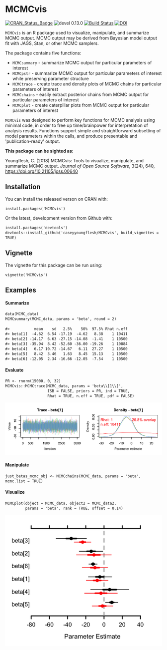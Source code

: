 MCMCvis
====

[![CRAN_Status_Badge](http://www.r-pkg.org/badges/version/MCMCvis)](http://cran.r-project.org/package=MCMCvis) ![devel 0.13.0](https://img.shields.io/badge/devel-0.13.0-blue.svg) [![Build Status](https://travis-ci.org/caseyyoungflesh/MCMCvis.svg?branch=master)](https://travis-ci.org/caseyyoungflesh/MCMCvis) [![DOI](http://joss.theoj.org/papers/10.21105/joss.00640/status.svg)](https://doi.org/10.21105/joss.00640)



`MCMCvis` is an R package used to visualize, manipulate, and summarize MCMC output. MCMC output may be derived from Bayesian model output fit with JAGS, Stan, or other MCMC samplers.

The package contains five functions:

- `MCMCsummary` - summarize MCMC output for particular parameters of interest
- `MCMCpstr` - summarize MCMC output for particular parameters of interest while preserving parameter structure
- `MCMCtrace` - create trace and density plots of MCMC chains for particular parameters of interest
- `MCMCchains` - easily extract posterior chains from MCMC output for particular parameters of interest
- `MCMCplot` - create caterpillar plots from MCMC output for particular parameters of interest

`MCMCvis` was designed to perform key functions for MCMC analysis using minimal code, in order to free up time/brainpower for interpretation of analysis results. Functions support simple and straightforward subsetting of model parameters within the calls, and produce presentable and 'publication-ready' output.

**This package can be sighted as:**

Youngflesh, C. (2018) MCMCvis: Tools to visualize, manipulate, and summarize MCMC output. *Journal of Open Source Software*, 3(24), 640, https://doi.org/10.21105/joss.00640

Installation
------------

You can install the released verson on CRAN with:
```{r}
install.packages('MCMCvis')
```

Or the latest, development version from Github with:
```{r}
install.packages('devtools')
devtools::install_github('caseyyoungflesh/MCMCvis', build_vignettes = TRUE)
```

Vignette
--------

The vignette for this package can be run using:
```{r}
vignette('MCMCvis')
```

Examples
--------

#### Summarize

```{r}
data(MCMC_data)
MCMCsummary(MCMC_data, params = 'beta', round = 2)

#>           mean    sd   2.5%    50%  97.5% Rhat n.eff
#> beta[1]  -4.62  6.54 -17.19  -4.62   8.38    1 10411
#> beta[2] -14.17  6.63 -27.15 -14.08  -1.41    1 10500
#> beta[3] -35.94  8.42 -52.60 -36.00 -19.26    1 10884
#> beta[4]   6.17 10.72 -14.67   6.11  27.27    1 10500
#> beta[5]   8.42  3.46   1.63   8.45  15.13    1 10500
#> beta[6] -12.05  2.34 -16.66 -12.05  -7.54    1 10500
```

#### Evaluate

```{r}
PR <- rnorm(15000, 0, 32)
MCMCvis::MCMCtrace(MCMC_data, params = 'beta\\[1\\]', 
                   ISB = FALSE, priors = PR, ind = TRUE,
                   Rhat = TRUE, n.eff = TRUE, pdf = FALSE)
```
![](Evaluate_ex.png)


#### Manipulate

```{r}
just_betas_mcmc_obj <- MCMCchains(MCMC_data, params = 'beta', mcmc.list = TRUE)
```

#### Visualize

```{r}
MCMCplot(object = MCMC_data, object2 = MCMC_data2,
         params = 'beta', rank = TRUE, offset = 0.14)
```
![](Viz_ex.png)
